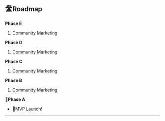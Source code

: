 <h2>🛣️Roadmap</h2>

**Phase E**
1. Community Marketing 

**Phase D**
1. Community Marketing 


**Phase C**
1. Community Marketing 


**Phase B**
1. Community Marketing 


📍**Phase A**  
* 🎉MVP Launch!

---